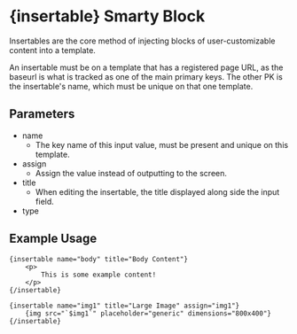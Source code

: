 # {insertable} Smarty Block

Insertables are the core method of injecting blocks of user-customizable content into a template.

An insertable must be on a template that has a registered page URL, as the baseurl is what is tracked as one of the main primary keys.
The other PK is the insertable's name, which must be unique on that one template.

## Parameters

* name
	* The key name of this input value, must be present and unique on this template.
* assign
	* Assign the value instead of outputting to the screen.
* title
	* When editing the insertable, the title displayed along side the input field.
* type

## Example Usage

	{insertable name="body" title="Body Content"}
		<p>
			This is some example content!
		</p>
	{/insertable}

	{insertable name="img1" title="Large Image" assign="img1"}
		{img src="`$img1`" placeholder="generic" dimensions="800x400"}
	{/insertable}